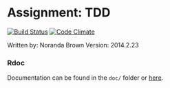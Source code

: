 # Assignment: TDD

[![Build Status](https://secure.travis-ci.org/noranda/pa3.png)](http://travis-ci.org/noranda/tdd)
[![Code Climate](https://codeclimate.com/github/noranda/pa3.png)](https://codeclimate.com/github/noranda/tdd)

Written by: Noranda Brown
Version: 2014.2.23

### Rdoc
Documentation can be found in the `doc/` folder or [here](http://noranda.github.io/tdd).